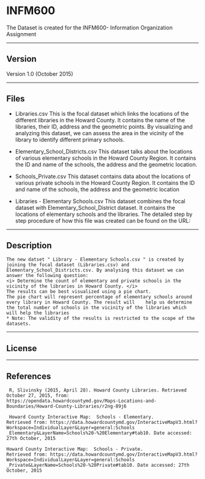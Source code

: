 # INFM600
The Dataset is created for the INFM600- Information Organization Assignment

-------
Version
-------

Version 1.0 (October 2015)

-----
Files
-----

* Libraries.csv
	This is the focal dataset which links the locations of the different libraries in the Howard County.
	It contains the name of the libraries, their ID, address and the geometric points. By visualizing 
	and analyzing this dataset, we can assess the area in the vicinity of the library to identify
	different primary schools. 

* Elementary_School_Districts.csv
	This dataset talks about the locations of various elementary schools in the Howard County Region. It 
	contains the ID and name of the schools, the address and the geometric location.	

 * Schools_Private.csv
 	This dataset contains data about the locations of various private schools in the Howard County Region. It
	contains the ID and name of the schools, the address and the geometric location

* Libraries - Elementary Schools.csv
	This dataset combines the focal dataset with Elementary_School_District dataset. It contains the locations 
	of elementary schools and the libraries. 
	The detailed step by step procedure of how this file was created can be found on the URL:
	
 

------------
Description 
------------
	
	The new datset " Library - Elementary Schools.csv " is created by joining the focal dataset (Libraries.csv) and 		Elementary_School_Districts.csv. By analysing this dataset we can answer the following question:
	<i> Determine the count of elementary and private schools in the vicinity of the libraries in Howard County. </i>
	The results can be best visualized using a pie chart. 
	The pie chart will represent percentage of elementary schools around every library in Howard County. The result will 	help us determine the total number of schools in the vicinity of the libraries which will help the libraries 
	* Note: The validity of the results is restricted to the scope of the datasets.

--------
License 
--------


----------
References
----------
	 R, Slivinsky (2015, April 28). Howard County Libraries. Retrieved October 27, 2015, from: 					https://opendata.howardcountymd.gov/Maps-Locations-and-Boundaries/Howard-County-Libraries/r2ng-89j6
	 
	 Howard County Interactive Map:  Schools - Elementary.
	Retrieved from: https://data.howardcountymd.gov/InteractiveMapV3.html?Workspace=IndividualLayer&Layer=general:Schools		_Elementary&LayerName=Schools%20-%20Elementary#tab10. Date accessed: 27th October, 2015
	
	Howard County Interactive Map:  Schools - Private.
	Retrieved from: https://data.howardcountymd.gov/InteractiveMapV3.html?Workspace=IndividualLayer&Layer=general:Schools		_Private&LayerName=Schools%20-%20Private#tab10. Date accessed: 27th October, 2015




